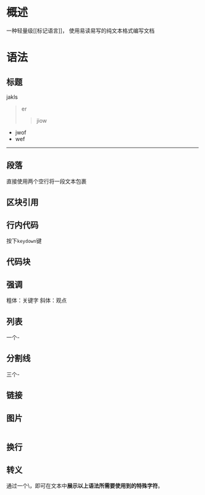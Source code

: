 # 概述
一种轻量级[[标记语言]]，
使用易读易写的纯文本格式编写文档
# 语法
## 标题
jakls
> er
>> jiow

- jwof
- wef
---

## 段落

直接使用两个空行将一段文本包裹

## 区块引用
## 行内代码
按下`keydown`键
## 代码块
## 强调
粗体：关键字
斜体：观点
## 列表
一个-
## 分割线
三个-
## 链接

## 图片
![]()
## 换行
## 转义
通过一个\，即可在文本中**展示以上语法所需要使用到的特殊字符**。
